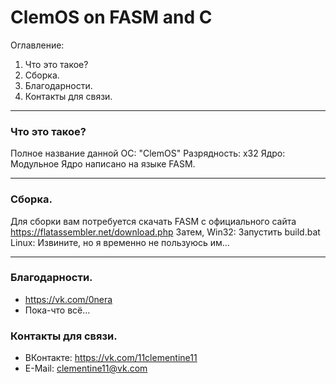 # ClemOS on FASM and C
 Оглавление:
 1. Что это такое?
 2. Сборка.
 3. Благодарности.
 4. Контакты для связи.
____

### Что это такое?
 Полное название данной ОС: "ClemOS"
 Разрядность: x32
 Ядро: Модульное
 Ядро написано на языке FASM.
____
 
### Сборка.
 Для сборки вам потребуется скачать FASM с официального сайта https://flatassembler.net/download.php
 Затем, 
   Win32:
     Запустить build.bat
   Linux:
     Извините, но я временно не пользуюсь им...
____

### Благодарности.
 + https://vk.com/0nera
 + Пока-что всё...

### Контакты для связи.
 * ВКонтакте: https://vk.com/11clementine11
 * E-Mail: clementine11@vk.com
